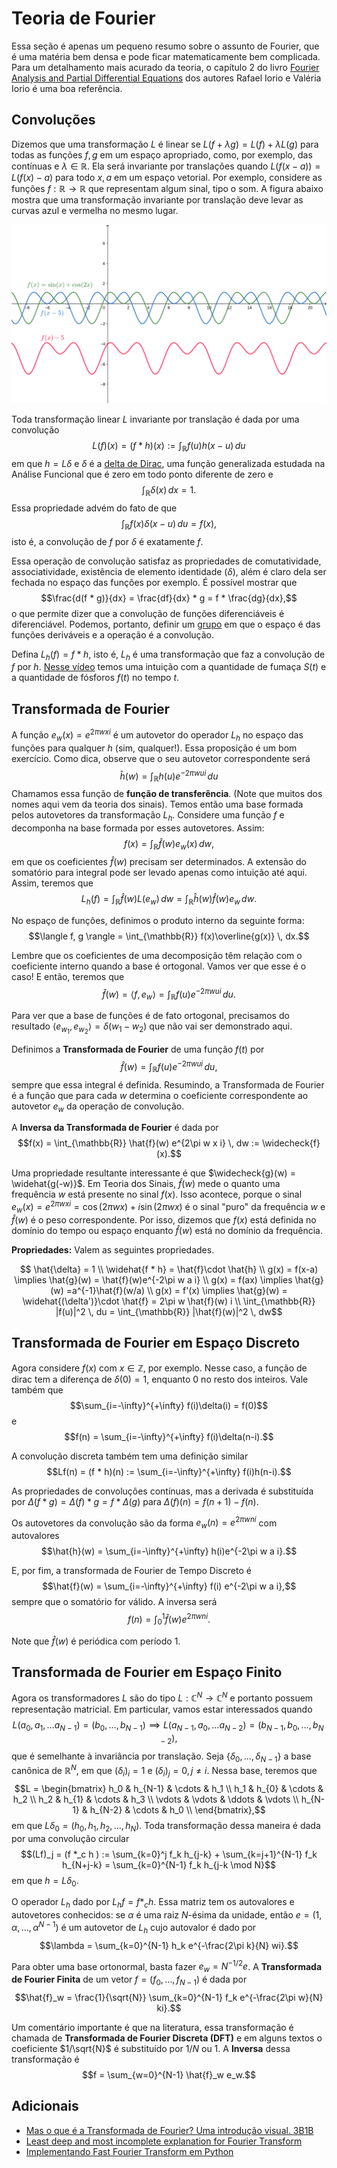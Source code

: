 # Teoria de Fourier

Essa seção é apenas um pequeno resumo sobre o assunto de Fourier, que é uma
matéria bem densa e pode ficar matematicamente bem complicada. Para um
detalhamento mais acurado da teoria, o capítulo 2 do livro [Fourier Analysis and Partial 
Differential Equations](https://www.cambridge.org/core/books/fourier-analysis-and-partial-differential-equations/39312A08B4D4F25F65F39581D229285B)
dos autores Rafael Iorio e Valéria Iorio é uma boa referência. 

## Convoluções 

Dizemos que uma transformação $L$ é linear se $L(f + \lambda g) = L(f) +
\lambda L(g)$ para todas as funções $f,g$ em um espaço apropriado, como, por
exemplo, das contínuas e $\lambda \in \mathbb{R}$. Ela será invariante 
por translações quando $L(f(x-a)) = L(f(x) - a)$ para todo $x,a$ em
um espaço vetorial. Por exemplo, considere as funções $f: \mathbb{R} \to
\mathbb{R}$ que representam algum sinal, tipo o som. A figura abaixo 
mostra que uma transformação invariante por translação deve levar as 
curvas azul e vermelha no mesmo lugar.

![](fig1.png)

Toda transformação linear $L$ invariante por translação 
é dada por uma convolução 
$$L(f)(x) = (f * h)(x) := \int_{\mathbb{R}} f(u) h(x-u) \, du$$
em que $h = L\delta$ e $\delta$ é a [delta de Dirac](https://en.wikipedia.org/wiki/Dirac_delta_function), uma função 
generalizada estudada na Análise Funcional que é zero em todo
ponto diferente de zero e 
$$\int_{\mathbb{R}} \delta(x) \, dx = 1.$$ 
Essa propriedade advém do fato de que 
$$\int_{\mathbb{R}} f(x) \delta(x-u) \, du = f(x),$$
isto é, a convolução de $f$ por $\delta$ é exatamente $f$. 

Essa operação de convolução satisfaz as propriedades de 
comutatividade, associatividade, existência de elemento
identidade ($\delta$), além é claro dela ser fechada 
no espaço das funções por exemplo. É possível mostrar que
$$\frac{d(f * g)}{dx} = \frac{df}{dx} * g = f * \frac{dg}{dx},$$
o que permite dizer que a convolução de funções diferenciáveis 
é diferenciável. Podemos, portanto, definir um [grupo](https://en.wikipedia.org/wiki/Group_(mathematics)) em que
o espaço é das funções deriváveis e a operação é a convolução. 

Defina $L_h(f) = f * h$, isto é, $L_h$ é uma transformação
que faz a convolução de $f$ por $h$. [Nesse vídeo](https://www.youtube.com/watch?v=QmcoPYUfbJ8) 
temos uma intuição com a quantidade de fumaça $S(t)$ e 
a quantidade de fósforos $f(t)$ no tempo $t$. 

## Transformada de Fourier 

A função $e_w(x) = e^{2\pi w x i}$ é um autovetor do operador 
$L_h$ no espaço das funções para qualquer $h$ (sim, qualquer!).
Essa proposição é um bom exercício. Como dica, observe que o seu 
autovetor correspondente será 
$$\hat{h}(w) = \int_{\mathbb{R}} h(u) e^{-2\pi w u i} \, du$$
Chamamos essa função de **função de transferência**. (Note que 
muitos dos nomes aqui vem da teoria dos sinais). Temos então 
uma base formada pelos autovetores da transformação $L_h$. 
Considere uma função $f$ e decomponha na base formada por esses
autovetores. Assim:
$$f(x) = \int_{\mathbb{R}} \hat{f}(w)e_w(x) \, dw,$$
em que os coeficientes $\hat{f}(w)$ precisam ser determinados. A
extensão do somatório para integral pode ser levado apenas como intuição
até aqui. Assim, teremos que 
$$L_h(f) = \int_{\mathbb{R}} \hat{f}(w)L(e_w) \, dw = \int_{\mathbb{R}}
\hat{h}(w)\hat{f}(w)e_w \, dw.$$

No espaço de funções, definimos o produto interno da seguinte forma: 
$$\langle f, g \rangle = \int_{\mathbb{R}} f(x)\overline{g(x)} \, dx.$$ 

Lembre que os coeficientes de uma decomposição têm relação com o coeficiente
interno quando a base é ortogonal. Vamos ver que esse é o caso! E então,
teremos que 
$$\hat{f}(w) = \langle f, e_w \rangle = \int_{\mathbb{R}} f(u)e^{-2\pi w u i}
\, du.$$

Para ver que a base de funções é de fato ortogonal, precisamos do resultado
$\langle e_{w_1}, e_{w_2} \rangle = \delta(w_1 - w_2)$ que não vai ser
demonstrado aqui. 

Definimos a **Transformada de Fourier** de uma função $f(t)$ por 
$$\hat{f}(w) = \int_{\mathbb{R}} f(u)e^{-2\pi w u i} \, du, $$
sempre que essa integral é definida. Resumindo, a Transformada de Fourier é a
função que para cada $w$ determina o coeficiente correspondente ao autovetor
$e_w$ da operação de convolução. 

A **Inversa da Transformada de Fourier** é dada por 
$$f(x) = \int_{\mathbb{R}} \hat{f}(w) e^{2\pi w x i} \, dw :=
\widecheck{f}(x).$$

Uma propriedade resultante interessante é que $\widecheck{g}(w) =
\widehat{g(-w)}$. Em Teoria dos Sinais, $\hat{f}(w)$ mede o quanto uma frequência 
$w$ está presente no sinal $f(x)$. Isso acontece, porque o sinal $e_w(x) =
e^{2\pi w x i} = \cos(2\pi w x) + i\sin(2\pi w x)$ é o sinal "puro" da
frequência $w$ e $\hat{f}(w)$ é o peso correspondente.  Por isso, dizemos que
$f(x)$ está definida no domínio do tempo ou espaço enquanto $\hat{f}(w)$ está
no domínio da frequência. 

**Propriedades:** Valem as seguintes propriedades.

$$ \hat{\delta} = 1 \\ \widehat{f * h} = \hat{f}\cdot \hat{h} \\ 
g(x) = f(x-a) \implies \hat{g}(w) = \hat{f}(w)e^{-2\pi w a i}
\\
g(x) = f(ax) \implies \hat{g}(w) =a^{-1}\hat{f}(w/a) \\
g(x) = f'(x) \implies \hat{g}(w) = \widehat{(\delta')}\cdot \hat{f} = 2\pi w
\hat{f}(w) i \\
\int_{\mathbb{R}} |f(u)|^2 \, du = \int_{\mathbb{R}} |\hat{f}(w)|^2 \, dw$$

## Transformada de Fourier em Espaço Discreto 

Agora considere $f(x)$ com $x \in \mathbb{Z}$, por exemplo. Nesse caso, a
função de dirac tem a diferença de $\delta(0) = 1$, enquanto $0$ no resto 
dos inteiros. Vale também que 
$$\sum_{i=-\infty}^{+\infty} f(i)\delta(i) = f(0)$$
e
$$f(n) = \sum_{i=-\infty}^{+\infty} f(i)\delta(n-i).$$

A convolução discreta também tem uma definição similar 
$$Lf(n) = (f * h)(n) := \sum_{i=-\infty}^{+\infty} f(i)h(n-i).$$

As propriedades de convoluções contínuas, mas a derivada é 
substituída por $\Delta(f * g) = \Delta(f) * g = f * \Delta(g)$ para
$\Delta(f)(n) = f(n+1) - f(n)$. 

Os autovetores da convolução são da forma $e_w(n) = e^{2\pi w n i}$ com
autovalores 
$$\hat{h}(w) = \sum_{i=-\infty}^{+\infty} h(i)e^{-2\pi w a i}.$$

E, por fim, a transformada de Fourier de Tempo Discreto é 
$$\hat{f}(w) =  \sum_{i=-\infty}^{+\infty} f(i) e^{-2\pi w a i},$$
sempre que o somatório for válido. A inversa será
$$f(n) = \int_0^1 \hat{f}(w) e^{2\pi w n i}.$$

Note que $\hat{f}(w)$ é periódica com período 1. 

## Transformada de Fourier em Espaço Finito 

Agora os transformadores $L$ são do tipo $L:\mathbb{C}^N \to \mathbb{C}^N$ e
portanto possuem representação matricial. Em particular, vamos estar
interessados quando 
$$L(a_0, a_1, \dots a_{N-1}) = (b_0, \dots, b_{N-1}) \implies L(a_{N-1}, a_0,
\dots a_{N-2}) = (b_{N-1}, b_0, \dots, b_{N-2}),$$
que é semelhante à invariância por translação. Seja $\{\delta_0, \dots,
\delta_{N-1}\}$ a base canônica de $\mathbb{R}^N$, em que $(\delta_i)_i = 1$ e
$(\delta_i)_j = 0, j \neq i$. Nessa base, teremos que 
$$L = \begin{bmatrix} h_0 & h_{N-1} & \cdots & h_1 \\ 
 h_1 & h_{0} & \cdots & h_2 \\
 h_2 & h_{1} & \cdots & h_3 \\
 \vdots & \vdots & \ddots & \vdots \\
 h_{N-1} & h_{N-2} & \cdots & h_0 \\
\end{bmatrix},$$
em que $L\delta_0 = (h_0, h_1, h_2, \dots, h_N)$. Toda transformação dessa
maneira é dada por uma convolução circular
$$(Lf)_j = (f *_c h ) := \sum_{k=0}^j f_k h_{j-k} + \sum_{k=j+1}^{N-1} f_k
h_{N+j-k} = \sum_{k=0}^{N-1} f_k h_{j-k \mod N}$$
em que $h = L\delta_0$. 

O operador $L_h$ dado por $L_h f = f *_c h$. Essa matriz tem os autovalores e
autovetores conhecidos: se $\alpha$ é uma raiz $N$-ésima da unidade, então 
$e = (1, \alpha, \dots, \alpha^{N-1})$ é um autovetor de $L_h$ cujo autovalor
é dado por 
$$\lambda = \sum_{k=0}^{N-1} h_k e^{-\frac{2\pi k}{N} wi}.$$

Para obter uma base ortonormal, basta fazer $e_w = N^{-1/2}e$. A
**Transformada de Fourier Finita** de um vetor $f = (f_0, \dots, f_{N-1})$ é
dada por 
$$\hat{f}_w = \frac{1}{\sqrt{N}} \sum_{k=0}^{N-1} f_k e^{-\frac{2\pi w}{N}
ki}.$$ 

Um comentário importante é que na literatura, essa transformação é chamada de 
**Transformada de Fourier Discreta (DFT)** e em alguns textos o coeficiente
$1/\sqrt{N}$ é substituído por $1/N$ ou $1$. A **Inversa** dessa transformação
é 
$$f = \sum_{w=0}^{N-1} \hat{f}_w e_w.$$

## Adicionais 

- [Mas o que é a Transformada de Fourier? Uma introdução visual. 3B1B](https://www.youtube.com/watch?v=spUNpyF58BY)
- [Least deep and most incomplete explanation for Fourier Transform](http://dmorris.net/projects/tutorials/fourier_tutorial.pdf)
- [Implementando Fast Fourier Transform em Python](https://towardsdatascience.com/fast-fourier-transform-937926e591cb)